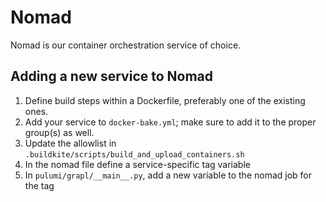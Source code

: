 # Nomad

Nomad is our container orchestration service of choice.

## Adding a new service to Nomad

1. Define build steps within a Dockerfile, preferably one of the existing ones.
2. Add your service to `docker-bake.yml`; make sure to add it to the proper
   group(s) as well.
3. Update the allowlist in `.buildkite/scripts/build_and_upload_containers.sh`
4. In the nomad file define a service-specific tag variable
5. In `pulumi/grapl/__main__.py`, add a new variable to the nomad job for the
   tag
